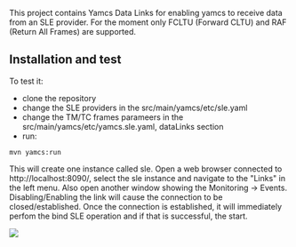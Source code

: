 This project contains Yamcs Data Links for enabling yamcs to receive data from an SLE provider.
For the moment only FCLTU (Forward CLTU) and RAF (Return All Frames) are supported.

## Installation and test

To test it:
- clone the repository
- change the SLE providers in the src/main/yamcs/etc/sle.yaml 
- change the TM/TC frames parameers in the src/main/yamcs/etc/yamcs.sle.yaml, dataLinks section
- run:

```
mvn yamcs:run
```

This will create one instance called sle. Open a web browser connected to http://localhost:8090/, select the sle instance and navigate to the "Links" in the left menu. Also open another window showing the Monitoring -> Events. Disabling/Enabling the link will cause the connection to be closed/established. Once the connection is established, it will immediately perfom the bind SLE operation and if that is successful, the start.




![](yamcs-connected-to-sle.png?raw=true)
